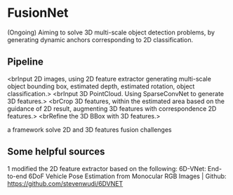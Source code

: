 # FusionNet
(Ongoing) Aiming to solve 3D multi-scale object detection problems, by generating dynamic anchors corresponding to 2D classification.
## Pipeline
<brInput 2D images, using 2D feature extractor generating multi-scale object bounding box, estimated depth, estimated rotation, object classification.\>
<brInput 3D PointCloud. Using SparseConvNet to generate 3D features.\>
<brCrop 3D features, within the estimated area based on the guidance of 2D result, augmenting 3D features with correspondence 2D features.\>
<brRefine the 3D BBox with 3D features.\>

a framework solve 2D and 3D features fusion challenges
## Some helpful sources
1 modified the 2D feature extractor based on the following:
6D-VNet: End-to-end 6DoF Vehicle Pose Estimation from Monocular RGB Images | Github: https://github.com/stevenwudi/6DVNET
